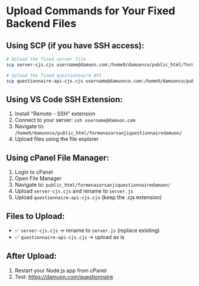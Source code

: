 # Upload Commands for Your Fixed Backend Files

## Using SCP (if you have SSH access):

```bash
# Upload the fixed server file
scp server-cjs.cjs username@damuon.com:/home9/damuonco/public_html/formenazarsanjiquestionnairedamuon/server.js

# Upload the fixed questionnaire API
scp questionnaire-api-cjs.cjs username@damuonco.com:/home9/damuonco/public_html/formenazarsanjiquestionnairedamuon/questionnaire-api-cjs.cjs
```

## Using VS Code SSH Extension:

1. Install "Remote - SSH" extension
2. Connect to your server: `ssh username@damuon.com`
3. Navigate to: `/home9/damuonco/public_html/formenazarsanjiquestionnairedamuon/`
4. Upload files using the file explorer

## Using cPanel File Manager:

1. Login to cPanel
2. Open File Manager
3. Navigate to: `public_html/formenazarsanjiquestionnairedamuon/`
4. Upload `server-cjs.cjs` and rename to `server.js`
5. Upload `questionnaire-api-cjs.cjs` (keep the .cjs extension)

## Files to Upload:

- ✅ `server-cjs.cjs` → rename to `server.js` (replace existing)
- ✅ `questionnaire-api-cjs.cjs` → upload as is

## After Upload:

1. Restart your Node.js app from cPanel
2. Test: https://damuon.com/questionnaire
